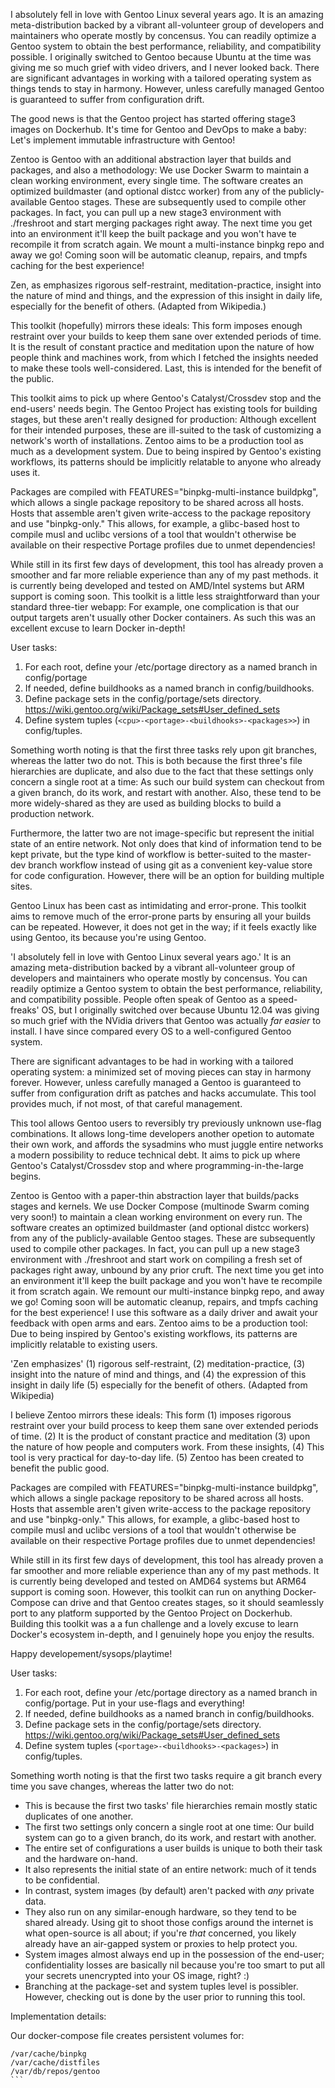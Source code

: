 I absolutely fell in love with Gentoo Linux several years ago. It is an amazing meta-distribution backed by a vibrant all-volunteer group of developers and maintainers who operate mostly by concensus. You can readily optimize a Gentoo system to obtain the best performance, reliability, and compatibility possible. I originally switched to Gentoo because Ubuntu at the time was giving me so much grief with video drivers, and I never looked back. There are significant advantages in working with a tailored operating system as things tends to stay in harmony. However, unless carefully managed Gentoo is guaranteed to suffer from configuration drift.

The good news is that the Gentoo project has started offering stage3 images on Dockerhub. It's time for Gentoo and DevOps to make a baby: Let's implement immutable infrastructure with Gentoo!

Zentoo is Gentoo with an additional abstraction layer that builds and packages, and also a methodology: We use Docker Swarm to maintain a clean working environment, every single time. The software creates an optimized buildmaster (and optional distcc worker) from any of the publicly-available Gentoo stages. These are subsequently used to compile other packages. In fact, you can pull up a new stage3 environment with ./freshroot and start merging packages right away. The next time you get into an environment it'll keep the built package and you won't have te recompile it from scratch again. We mount a multi-instance binpkg repo and away we go! Coming soon will be automatic cleanup, repairs, and tmpfs caching for the best experience!

Zen, as emphasizes rigorous self-restraint, meditation-practice, insight into the nature of mind and things, and the expression of this insight in daily life, especially for the benefit of others. (Adapted from Wikipedia.)

This toolkit (hopefully) mirrors these ideals: This form imposes enough restraint over your builds to keep them sane over extended periods of time. It is the result of constant practice and meditation upon the nature of how people think and machines work, from which I fetched the insights needed to make these tools well-considered. Last, this is intended for the benefit of the public.   

This toolkit aims to pick up where Gentoo's Catalyst/Crossdev stop and the end-users' needs begin. The Gentoo Project has existing tools for building stages, but these aren't really designed for production: Although excellent for their intended purposes, these are ill-suited to the task of customizing a network's worth of installations. Zentoo aims to be a production tool as much as a development system. Due to being inspired by Gentoo's existing workflows, its patterns should be implicitly relatable to anyone who already uses it.

Packages are compiled with FEATURES="binpkg-multi-instance buildpkg", which allows a single package repository to be shared across all hosts. Hosts that assemble aren't given write-access to the package repository and use "binpkg-only." This allows, for example, a glibc-based host to compile musl and uclibc versions of a tool that wouldn't otherwise be available on their respective Portage profiles due to unmet dependencies!

While still in its first few days of development, this tool has already proven a smoother and far more reliable experience than any of my past methods. it is currently being developed and tested on AMD/Intel systems but ARM support is coming soon. This toolkit is a little less straightforward than your standard three-tier webapp: For example, one complication is that our output targets aren't usually other Docker containers. As such this was an excellent excuse to learn Docker in-depth!

User tasks:

1) For each root, define your /etc/portage directory as a named branch in config/portage
2) If needed, define buildhooks as a named branch in config/buildhooks.
3) Define package sets in the config/portage/sets directory. https://wiki.gentoo.org/wiki/Package_sets#User_defined_sets
4) Define system tuples (``<cpu>-<portage>-<buildhooks>-<packages>>``) in config/tuples.

Something worth noting is that the first three tasks rely upon git branches, whereas the latter two do not. This is both because the first three's file hierarchies are duplicate, and also due to the fact that these settings only concern a single root at a time: As such our build system can checkout from a given branch, do its work, and restart with another. Also, these tend to be more widely-shared as they are used as building blocks to build a production network.

Furthermore, the latter two are not image-specific but represent the initial state of an entire network. Not only does that kind of information tend to be kept private, but the type kind of workflow is better-suited to the master-dev branch workflow instead of using git as a convenient key-value store for code configuration. However, there will be an option for building multiple sites.

Gentoo Linux has been cast as intimidating and error-prone. This toolkit aims to remove much of the error-prone parts by ensuring all your builds can be repeated. However, it does not get in the way; if it feels exactly like using Gentoo, its because you're using Gentoo.

'I absolutely fell in love with Gentoo Linux several years ago.' It is an amazing meta-distribution backed by a vibrant all-volunteer group of developers and maintainers who operate mostly by concensus. You can readily optimize a Gentoo system to obtain the best performance, reliability, and compatibility possible. People often speak of Gentoo as a speed-freaks' OS, but I originally switched over because Ubuntu 12.04 was giving so much grief with the NVidia drivers that Gentoo was actually _far easier_ to install. I have since compared every OS to a well-configured Gentoo system.

There are significant advantages to be had in working with a tailored operating system: a minimized set of moving pieces can stay in harmony forever. However, unless carefully managed a Gentoo is guaranteed to suffer from configuration drift as patches and hacks accumulate. This tool provides much, if not most, of that careful management.

This tool allows Gentoo users to reversibly try previously unknown use-flag combinations. It allows long-time developers another opetion to automate their own work, and affords the sysadmins who must juggle entire networks a modern possibility to reduce technical debt. It aims to pick up where Gentoo's Catalyst/Crossdev stop and where programming-in-the-large begins.

Zentoo is Gentoo with a paper-thin abstraction layer that builds/packs stages and kernels. We use Docker Compose (multinode Swarm coming very soon!) to maintain a clean working environment on every run. The software creates an optimized buildmaster (and optional distcc workers) from any of the publicly-available Gentoo stages. These are subsequently used to compile other packages. In fact, you can pull up a new stage3 environment with ./freshroot and start work on compiling a fresh set of packages right away, unbound by any prior cruft. The next time you get into an environment it'll keep the built package and you won't have te recompile it from scratch again. We remount our multi-instance binpkg repo, and away we go! Coming soon will be automatic cleanup, repairs, and tmpfs caching for the best experience! I use this software as a daily driver and await your feedback with open arms and ears. Zentoo aims to be a production tool: Due to being inspired by Gentoo's existing workflows, its patterns are implicitly relatable to existing users.

'Zen emphasizes' (1) rigorous self-restraint, (2) meditation-practice, (3) insight into the nature of mind and things, and (4) the expression of this insight in daily life (5) especially for the benefit of others.
(Adapted from Wikipedia)

I believe Zentoo mirrors these ideals: This form (1) imposes rigorous restraint over your build process to keep them sane over extended periods of time. (2) It is the product of constant practice and meditation (3) upon the nature of how people and computers work. From these insights, (4) This tool is very practical for day-to-day life. (5) Zentoo has been created to benefit the public good.

Packages are compiled with FEATURES="binpkg-multi-instance buildpkg", which allows a single package repository to be shared across all hosts. Hosts that assemble aren't given write-access to the package repository and use "binpkg-only." This allows, for example, a glibc-based host to compile musl and uclibc versions of a tool that wouldn't otherwise be available on their respective Portage profiles due to unmet dependencies!

While still in its first few days of development, this tool has already proven a far smoother and more reliable experience than any of my past methods. It is currently being developed and tested on AMD64 systems but ARM64 support is coming soon. However, this toolkit can run on anything Docker-Compose can drive and that Gentoo creates stages, so it should seamlessly port to any platform supported by the Gentoo Project on Dockerhub. Building this toolkit was a a fun challenge and a lovely excuse to learn Docker's ecosystem in-depth, and I genuinely hope you enjoy the results.

Happy developement/sysops/playtime!




User tasks:
1) For each root, define your /etc/portage directory as a named branch in config/portage. Put in your use-flags and everything!
2) If needed, define buildhooks as a named branch in config/buildhooks.
3) Define package sets in the config/portage/sets directory. https://wiki.gentoo.org/wiki/Package_sets#User_defined_sets
4) Define system tuples (``<portage>-<buildhooks>-<packages>``) in config/tuples.

Something worth noting is that the first two tasks require a git branch every time you save changes, whereas the latter two do not:
- This is because the first two tasks' file hierarchies remain mostly static duplicates of one another.
- The first two settings only concern a single root at one time: Our build system can go to a given branch, do its work, and restart with another.
- The entire set of configurations a user builds is unique to both their task and the hardware on-hand.
- It also represents the initial state of an entire network: much of it tends to be confidential.
- In contrast, system images (by default) aren't packed with _any_ private data.
- They also run on any similar-enough hardware, so they tend to be shared already. Using git to shoot those configs around the internet is what open-source is all about; if you're _that_ concerned, you likely already have an air-gapped system or proxies to help protect you.
- System images almost always end up in the possession of the end-user; confidentiality losses are basically nil because you're too smart to put all your secrets unencrypted into your OS image, right? :)
- Branching at the package-set and system tuples level is possibler. However, checking out is done by the user prior to running this tool.


Implementation details:

Our docker-compose file creates persistent volumes for:
````
/var/cache/binpkg
/var/cache/distfiles
/var/db/repos/gentoo
```
